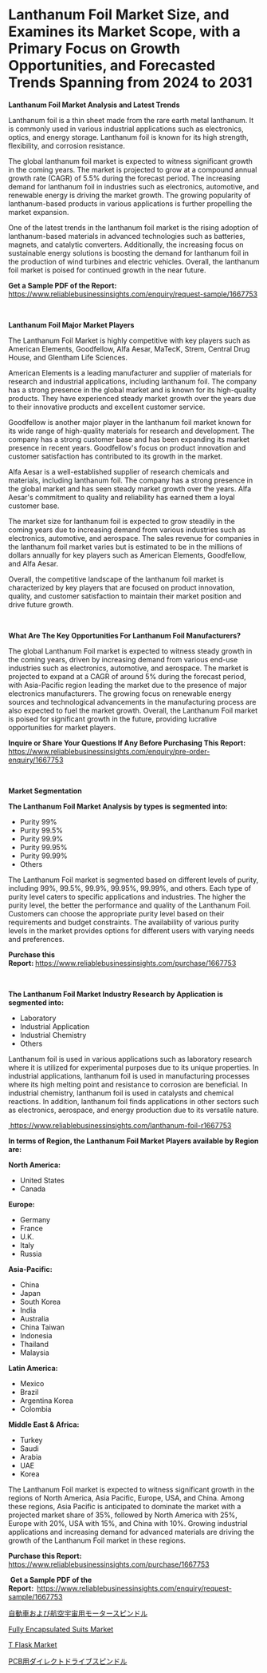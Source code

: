 <p><h1>Lanthanum Foil Market Size, and Examines its Market Scope, with a Primary Focus on Growth Opportunities, and Forecasted Trends Spanning from 2024 to 2031</h1></p><p><strong>Lanthanum Foil Market Analysis and Latest Trends</strong></p>
<p><p>Lanthanum foil is a thin sheet made from the rare earth metal lanthanum. It is commonly used in various industrial applications such as electronics, optics, and energy storage. Lanthanum foil is known for its high strength, flexibility, and corrosion resistance.</p><p>The global lanthanum foil market is expected to witness significant growth in the coming years. The market is projected to grow at a compound annual growth rate (CAGR) of 5.5% during the forecast period. The increasing demand for lanthanum foil in industries such as electronics, automotive, and renewable energy is driving the market growth. The growing popularity of lanthanum-based products in various applications is further propelling the market expansion.</p><p>One of the latest trends in the lanthanum foil market is the rising adoption of lanthanum-based materials in advanced technologies such as batteries, magnets, and catalytic converters. Additionally, the increasing focus on sustainable energy solutions is boosting the demand for lanthanum foil in the production of wind turbines and electric vehicles. Overall, the lanthanum foil market is poised for continued growth in the near future.</p></p>
<p><strong>Get a Sample PDF of the Report:&nbsp;</strong> <a href="https://www.reliablebusinessinsights.com/enquiry/request-sample/1667753">https://www.reliablebusinessinsights.com/enquiry/request-sample/1667753</a></p>
<p>&nbsp;</p>
<p><strong>Lanthanum Foil Major Market Players</strong></p>
<p><p>The Lanthanum Foil Market is highly competitive with key players such as American Elements, Goodfellow, Alfa Aesar, MaTecK, Strem, Central Drug House, and Glentham Life Sciences. </p><p>American Elements is a leading manufacturer and supplier of materials for research and industrial applications, including lanthanum foil. The company has a strong presence in the global market and is known for its high-quality products. They have experienced steady market growth over the years due to their innovative products and excellent customer service.</p><p>Goodfellow is another major player in the lanthanum foil market known for its wide range of high-quality materials for research and development. The company has a strong customer base and has been expanding its market presence in recent years. Goodfellow's focus on product innovation and customer satisfaction has contributed to its growth in the market.</p><p>Alfa Aesar is a well-established supplier of research chemicals and materials, including lanthanum foil. The company has a strong presence in the global market and has seen steady market growth over the years. Alfa Aesar's commitment to quality and reliability has earned them a loyal customer base.</p><p>The market size for lanthanum foil is expected to grow steadily in the coming years due to increasing demand from various industries such as electronics, automotive, and aerospace. The sales revenue for companies in the lanthanum foil market varies but is estimated to be in the millions of dollars annually for key players such as American Elements, Goodfellow, and Alfa Aesar. </p><p>Overall, the competitive landscape of the lanthanum foil market is characterized by key players that are focused on product innovation, quality, and customer satisfaction to maintain their market position and drive future growth.</p></p>
<p>&nbsp;</p>
<p><strong>What Are The Key Opportunities For Lanthanum Foil Manufacturers?</strong></p>
<p><p>The global Lanthanum Foil market is expected to witness steady growth in the coming years, driven by increasing demand from various end-use industries such as electronics, automotive, and aerospace. The market is projected to expand at a CAGR of around 5% during the forecast period, with Asia-Pacific region leading the market due to the presence of major electronics manufacturers. The growing focus on renewable energy sources and technological advancements in the manufacturing process are also expected to fuel the market growth. Overall, the Lanthanum Foil market is poised for significant growth in the future, providing lucrative opportunities for market players.</p></p>
<p><strong>Inquire or Share Your Questions If Any Before Purchasing This Report:</strong> <a href="https://www.reliablebusinessinsights.com/enquiry/pre-order-enquiry/1667753">https://www.reliablebusinessinsights.com/enquiry/pre-order-enquiry/1667753</a></p>
<p>&nbsp;</p>
<p><strong>Market Segmentation</strong></p>
<p><strong>The Lanthanum Foil Market Analysis by types is segmented into:</strong></p>
<p><ul><li>Purity 99%</li><li>Purity 99.5%</li><li>Purity 99.9%</li><li>Purity 99.95%</li><li>Purity 99.99%</li><li>Others</li></ul></p>
<p><p>The Lanthanum Foil market is segmented based on different levels of purity, including 99%, 99.5%, 99.9%, 99.95%, 99.99%, and others. Each type of purity level caters to specific applications and industries. The higher the purity level, the better the performance and quality of the Lanthanum Foil. Customers can choose the appropriate purity level based on their requirements and budget constraints. The availability of various purity levels in the market provides options for different users with varying needs and preferences.</p></p>
<p><strong>Purchase this Report:&nbsp;</strong><a href="https://www.reliablebusinessinsights.com/purchase/1667753">https://www.reliablebusinessinsights.com/purchase/1667753</a></p>
<p>&nbsp;</p>
<p><strong>The Lanthanum Foil Market Industry Research by Application is segmented into:</strong></p>
<p><ul><li>Laboratory</li><li>Industrial Application</li><li>Industrial Chemistry</li><li>Others</li></ul></p>
<p><p>Lanthanum foil is used in various applications such as laboratory research where it is utilized for experimental purposes due to its unique properties. In industrial applications, lanthanum foil is used in manufacturing processes where its high melting point and resistance to corrosion are beneficial. In industrial chemistry, lanthanum foil is used in catalysts and chemical reactions. In addition, lanthanum foil finds applications in other sectors such as electronics, aerospace, and energy production due to its versatile nature.</p></p>
<p><a href="https://www.reliablebusinessinsights.com/lanthanum-foil-r1667753">&nbsp;https://www.reliablebusinessinsights.com/lanthanum-foil-r1667753</a></p>
<p><strong>In terms of Region, the Lanthanum Foil Market Players available by Region are:</strong></p>
<p>
    <p> <strong> North America: </strong>
        <ul>
            <li>United States</li>
            <li>Canada</li>
        </ul>
        </p> 
    <p> <strong> Europe: </strong>
        <ul>
            <li>Germany</li>
            <li>France</li>
            <li>U.K.</li>
            <li>Italy</li>
            <li>Russia</li>
        </ul>
        </p> 
    <p> <strong> Asia-Pacific: </strong>
        <ul>
            <li>China</li>
            <li>Japan</li>
            <li>South Korea</li>
            <li>India</li>
            <li>Australia</li>
            <li>China Taiwan</li>
            <li>Indonesia</li>
            <li>Thailand</li>
            <li>Malaysia</li>
        </ul>
        </p> 
    <p> <strong> Latin America: </strong>
        <ul>
            <li>Mexico</li>
            <li>Brazil</li>
            <li>Argentina Korea</li>
            <li>Colombia</li>
        </ul>
        </p> 
    <p> <strong> Middle East & Africa: </strong>
        <ul>
            <li>Turkey</li>
            <li>Saudi</li>
            <li>Arabia</li>
            <li>UAE</li>
            <li>Korea</li>
        </ul>
    </p>
    </p>
<p><p>The Lanthanum Foil market is expected to witness significant growth in the regions of North America, Asia Pacific, Europe, USA, and China. Among these regions, Asia Pacific is anticipated to dominate the market with a projected market share of 35%, followed by North America with 25%, Europe with 20%, USA with 15%, and China with 10%. Growing industrial applications and increasing demand for advanced materials are driving the growth of the Lanthanum Foil market in these regions.</p></p>
<p><strong>Purchase this Report: </strong><a href="https://www.reliablebusinessinsights.com/purchase/1667753">https://www.reliablebusinessinsights.com/purchase/1667753</a></p>
<p>&nbsp;<strong>Get a Sample PDF of the Report:&nbsp;&nbsp;</strong><a href="https://www.reliablebusinessinsights.com/enquiry/request-sample/1667753">https://www.reliablebusinessinsights.com/enquiry/request-sample/1667753</a></p>
<p><strong></strong></p>
<p><p><a href="https://github.com/tubbs463/Market-Research-Report-List-1/blob/main/5441882174216.md">自動車および航空宇宙用モータースピンドル</a></p><p><a href="https://github.com/dmmanir420/Market-Research-Report-List-1/blob/main/fully-encapsulated-suits-market.md">Fully Encapsulated Suits Market</a></p><p><a href="https://github.com/pennyaldbrittonh658/Market-Research-Report-List-1/blob/main/t-flask-market.md">T Flask Market</a></p><p><a href="https://github.com/decker5351/Market-Research-Report-List-2/blob/main/1759025174215.md">PCB用ダイレクトドライブスピンドル</a></p></p>